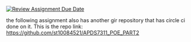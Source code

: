 [![Review Assignment Due Date](https://classroom.github.com/assets/deadline-readme-button-24ddc0f5d75046c5622901739e7c5dd533143b0c8e959d652212380cedb1ea36.svg)](https://classroom.github.com/a/F9jHuXFl)

the following assignment also has another gir repository that has circle ci done on it.
This is the repo link: https://github.com/st10084521/APDS7311_POE_PART2 
